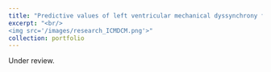 ```yaml
---
title: "Predictive values of left ventricular mechanical dyssynchrony for CRT response in heart failure patients with different pathophysiology"
excerpt: "<br/>
<img src='/images/research_ICMDCM.png'>"
collection: portfolio
---
```


Under review.